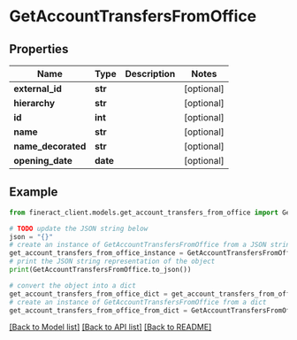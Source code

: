# GetAccountTransfersFromOffice


## Properties

Name | Type | Description | Notes
------------ | ------------- | ------------- | -------------
**external_id** | **str** |  | [optional] 
**hierarchy** | **str** |  | [optional] 
**id** | **int** |  | [optional] 
**name** | **str** |  | [optional] 
**name_decorated** | **str** |  | [optional] 
**opening_date** | **date** |  | [optional] 

## Example

```python
from fineract_client.models.get_account_transfers_from_office import GetAccountTransfersFromOffice

# TODO update the JSON string below
json = "{}"
# create an instance of GetAccountTransfersFromOffice from a JSON string
get_account_transfers_from_office_instance = GetAccountTransfersFromOffice.from_json(json)
# print the JSON string representation of the object
print(GetAccountTransfersFromOffice.to_json())

# convert the object into a dict
get_account_transfers_from_office_dict = get_account_transfers_from_office_instance.to_dict()
# create an instance of GetAccountTransfersFromOffice from a dict
get_account_transfers_from_office_from_dict = GetAccountTransfersFromOffice.from_dict(get_account_transfers_from_office_dict)
```
[[Back to Model list]](../README.md#documentation-for-models) [[Back to API list]](../README.md#documentation-for-api-endpoints) [[Back to README]](../README.md)


